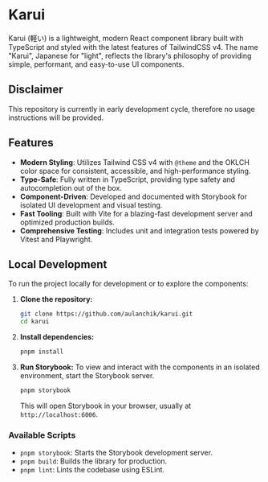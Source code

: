 # Karui

Karui (軽い) is a lightweight, modern React component library built with TypeScript and styled with the latest features of TailwindCSS v4. The name "Karui", Japanese for "light", reflects the library's philosophy of providing simple, performant, and easy-to-use UI components.

## Disclaimer
This repository is currently in early development cycle, therefore no usage instructions will be provided.

## Features

- **Modern Styling**: Utilizes Tailwind CSS v4 with `@theme` and the OKLCH color space for consistent, accessible, and high-performance styling.
- **Type-Safe**: Fully written in TypeScript, providing type safety and autocompletion out of the box.
- **Component-Driven**: Developed and documented with Storybook for isolated UI development and visual testing.
- **Fast Tooling**: Built with Vite for a blazing-fast development server and optimized production builds.
- **Comprehensive Testing**: Includes unit and integration tests powered by Vitest and Playwright.

## Local Development

To run the project locally for development or to explore the components:

1.  **Clone the repository:**
    ```bash
    git clone https://github.com/aulanchik/karui.git
    cd karui
    ```

2.  **Install dependencies:**
    ```bash
    pnpm install
    ```

3.  **Run Storybook:**
    To view and interact with the components in an isolated environment, start the Storybook server.
    ```bash
    pnpm storybook
    ```
    This will open Storybook in your browser, usually at `http://localhost:6006`.

### Available Scripts

-   `pnpm storybook`: Starts the Storybook development server.
-   `pnpm build`: Builds the library for production.
-   `pnpm lint`: Lints the codebase using ESLint.
